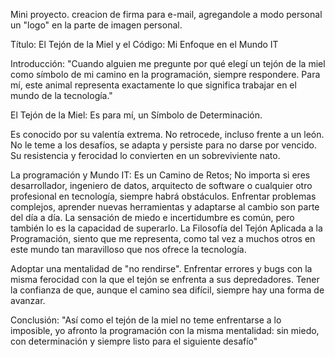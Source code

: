Mini proyecto.
  creacion de firma para e-mail, agregandole a modo personal un "logo" en la parte de imagen personal.

  Título: El Tejón de la Miel y el Código: Mi Enfoque en el Mundo IT

Introducción:
"Cuando alguien me pregunte por qué elegí un tejón de la miel como símbolo de mi camino en la programación, siempre respondere. Para mí, este animal representa exactamente lo que significa trabajar en el mundo de la tecnología."

El Tejón de la Miel: Es para mí, un Símbolo de Determinación.

Es conocido por su valentía extrema. No retrocede, incluso frente a un león.
No le teme a los desafíos, se adapta y persiste para no darse por vencido.
Su resistencia y ferocidad lo convierten en un sobreviviente nato.

La programación y Mundo IT: Es un Camino de Retos; No importa si eres desarrollador, ingeniero de datos, arquitecto de software o cualquier otro profesional en tecnología, siempre habrá obstáculos.
Enfrentar problemas complejos, aprender nuevas herramientas y adaptarse al cambio son parte del día a día.
La sensación de miedo e incertidumbre es común, pero también lo es la capacidad de superarlo.
La Filosofía del Tejón Aplicada a la Programación, siento que me representa, como tal vez a muchos otros en este mundo tan maravilloso que nos ofrece la tecnología.

Adoptar una mentalidad de "no rendirse".
Enfrentar errores y bugs con la misma ferocidad con la que el tejón se enfrenta a sus depredadores.
Tener la confianza de que, aunque el camino sea difícil, siempre hay una forma de avanzar.

Conclusión:
"Así como el tejón de la miel no teme enfrentarse a lo imposible, yo afronto la programación con la misma mentalidad: sin miedo, con determinación y siempre listo para el siguiente desafío"
